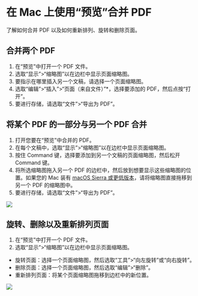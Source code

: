 # 在 Mac 上使用“预览”合并 PDF

了解如何合并 PDF 以及如何重新排列、旋转和删除页面。

## 合并两个 PDF

1. 在“预览”中打开一个 PDF 文件。
1. 选取“显示”>“缩略图”以在边栏中显示页面缩略图。
1. 要指示在哪里插入另一个文稿，请选择一个页面缩略图。 
1. 选取“编辑”>“插入”>“页面（来自文件）”*，选择要添加的 PDF，然后点按“打开”。
1. 要进行存储，请选取“文件”>“导出为 PDF”。

## 将某个 PDF 的一部分与另一个 PDF 合并

1. 打开您要在“预览”中合并的 PDF。
1. 在每个文稿中，选取“显示”>“缩略图”以在边栏中显示页面缩略图。
1. 按住 Command 键，选择要添加到另一个文稿的页面缩略图，然后松开 Command 键。 
1. 将所选缩略图拖入另一个 PDF 的边栏中，然后放到想要显示这些缩略图的位置。如果您的 Mac 装有 [macOS Sierra 或更低版本](https://support.apple.com/zh-cn/HT201260)，请将缩略图直接拖移到另一个 PDF 的缩略图中。
1. 要进行存储，请选取“文件”>“导出为 PDF”。

![](https://support.apple.com/library/content/dam/edam/applecare/images/en_US/macos/macos-high-sierra-preview-drag-pdf-page.gif)

## 旋转、删除以及重新排列页面

1. 在“预览”中打开一个 PDF 文件。
1. 选取“显示”>“缩略图”以在边栏中显示页面缩略图。
  - 旋转页面：选择一个页面缩略图，然后选取“工具”>“向左旋转”或“向右旋转”。
  - 删除页面：选择一个页面缩略图，然后选取“编辑”>“删除”。
  - 重新排列页面：将某个页面缩略图拖移到边栏中的新位置。
  
![](https://support.apple.com/library/content/dam/edam/applecare/images/en_US/macos/macos-high-sierra-preview-drag-to-reorder-pdf-page.jpg)
